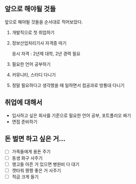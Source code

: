 ## 앞으로 해야될 것들

앞으로 해야될 것들을 순서대로 적어보았다.

1. 개발직으로 첫 취업하기

2. 정보산업처리기사 자격증 따기

   응시 자격 : 2년제 대학, 2년 경력 필요

3. 필요한 언어 공부하기

4. 커뮤니티, 스터디 다니기

5. 정말 필요하다고 생각했을 때 일하면서 컴공과로 방통대 다니기



## 취업에 대해서

- 입사하고 싶은 회사를 기준으로 필요한 언어 공부, 포트폴리오 짜기
- 면접 준비하기



## 돈 벌면 하고 싶은 거...

- [ ] 가족들에게 용돈 주기
- [ ] 동생 화구 사주기
- [ ] 앵고들 아픈 거 있으면 병원비 다 대기
- [ ] 캣타워 짱짱 좋은 거 사주기
- [ ] 적금 크게 들기